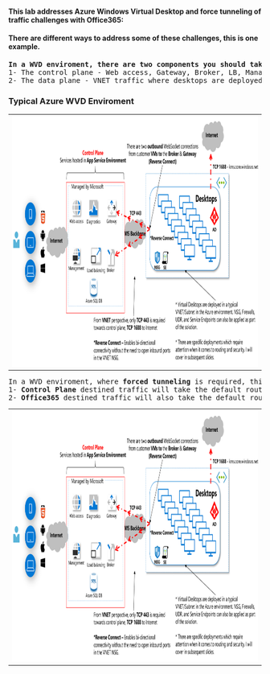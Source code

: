 #### This lab addresses Azure Windows Virtual Desktop and force tunneling of traffic challenges with Office365:
#### There are different ways to address some of these challenges, this is one example.

<pre lang= >
<b>In a WVD enviroment, there are two components you should take into account:</b>
1- The control plane - Web access, Gateway, Broker, LB, Management, Diagonostics-
2- The data plane - VNET traffic where desktops are deployed
</pre>
### Typical Azure WVD Enviroment
<table><tr><td>
    <img src="https://github.com/ManCalAzure/AzureLabs/blob/master/O365_IP_ADDRESSES_TO_UDR/wvd1.png" lt="" title="Lab Topology" width="850" height="500"  />
</td></tr></table>

<pre lang= >
In a WVD enviroment, where <b>forced tunneling</b> is required, this introduces two challenges:
1- <b>Control Plane</b> destined traffic will take the default route via the on-prem connection, which is not efficient, or outright slow.
2- <b>Office365</b> destined traffic will also take the default route via the on-prem connection. This can also introduce unwanted latency.
</pre>
<table><tr><td>
    <img src="https://github.com/ManCalAzure/AzureLabs/blob/master/O365_IP_ADDRESSES_TO_UDR/wvd1.png" lt="" title="Lab Topology" width="850" height="500"  />
</td></tr></table>


